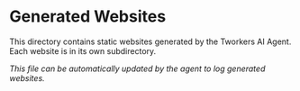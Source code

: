 # Generated Websites

This directory contains static websites generated by the Tworkers AI Agent. Each website is in its own subdirectory.

*This file can be automatically updated by the agent to log generated websites.*
